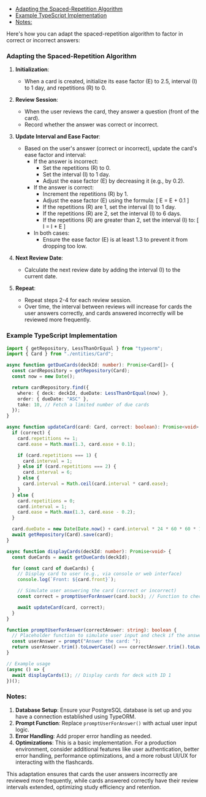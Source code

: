 - [Adapting the Spaced-Repetition Algorithm](#adapting-the-spaced-repetition-algorithm)
- [Example TypeScript Implementation](#example-typescript-implementation)
- [Notes:](#notes)

Here's how you can adapt the spaced-repetition algorithm to factor in correct or incorrect answers:

### Adapting the Spaced-Repetition Algorithm

1. **Initialization**:

   - When a card is created, initialize its ease factor (E) to 2.5, interval (I) to 1 day, and repetitions (R) to 0.

2. **Review Session**:

   - When the user reviews the card, they answer a question (front of the card).
   - Record whether the answer was correct or incorrect.

3. **Update Interval and Ease Factor**:

   - Based on the user's answer (correct or incorrect), update the card's ease factor and interval:
     - If the answer is incorrect:
       - Set the repetitions (R) to 0.
       - Set the interval (I) to 1 day.
       - Adjust the ease factor (E) by decreasing it (e.g., by 0.2).
     - If the answer is correct:
       - Increment the repetitions (R) by 1.
       - Adjust the ease factor (E) using the formula:
         \[
         E = E + 0.1
         \]
       - If the repetitions (R) are 1, set the interval (I) to 1 day.
       - If the repetitions (R) are 2, set the interval (I) to 6 days.
       - If the repetitions (R) are greater than 2, set the interval (I) to:
         \[
         I = I * E
         \]
      - In both cases:
        - Ensure the ease factor (E) is at least 1.3 to prevent it from dropping too low.

4. **Next Review Date**:

   - Calculate the next review date by adding the interval (I) to the current date.

5. **Repeat**:
   - Repeat steps 2-4 for each review session.
   - Over time, the interval between reviews will increase for cards the user answers correctly, and cards answered incorrectly will be reviewed more frequently.

### Example TypeScript Implementation

```typescript
import { getRepository, LessThanOrEqual } from "typeorm";
import { Card } from "./entities/Card";

async function getDueCards(deckId: number): Promise<Card[]> {
  const cardRepository = getRepository(Card);
  const now = new Date();

  return cardRepository.find({
    where: { deck: deckId, dueDate: LessThanOrEqual(now) },
    order: { dueDate: "ASC" },
    take: 10, // Fetch a limited number of due cards
  });
}

async function updateCard(card: Card, correct: boolean): Promise<void> {
  if (correct) {
    card.repetitions += 1;
    card.ease = Math.max(1.3, card.ease + 0.1);

    if (card.repetitions === 1) {
      card.interval = 1;
    } else if (card.repetitions === 2) {
      card.interval = 6;
    } else {
      card.interval = Math.ceil(card.interval * card.ease);
    }
  } else {
    card.repetitions = 0;
    card.interval = 1;
    card.ease = Math.max(1.3, card.ease - 0.2);
  }

  card.dueDate = new Date(Date.now() + card.interval * 24 * 60 * 60 * 1000);
  await getRepository(Card).save(card);
}

async function displayCards(deckId: number): Promise<void> {
  const dueCards = await getDueCards(deckId);

  for (const card of dueCards) {
    // Display card to user (e.g., via console or web interface)
    console.log(`Front: ${card.front}`);

    // Simulate user answering the card (correct or incorrect)
    const correct = promptUserForAnswer(card.back); // Function to check if the user's answer is correct

    await updateCard(card, correct);
  }
}

function promptUserForAnswer(correctAnswer: string): boolean {
  // Placeholder function to simulate user input and check if the answer is correct
  const userAnswer = prompt("Answer the card: ");
  return userAnswer.trim().toLowerCase() === correctAnswer.trim().toLowerCase();
}

// Example usage
(async () => {
  await displayCards(1); // Display cards for deck with ID 1
})();
```

### Notes:

1. **Database Setup**: Ensure your PostgreSQL database is set up and you have a connection established using TypeORM.
2. **Prompt Function**: Replace `promptUserForAnswer()` with actual user input logic.
3. **Error Handling**: Add proper error handling as needed.
4. **Optimizations**: This is a basic implementation. For a production environment, consider additional features like user authentication, better error handling, performance optimizations, and a more robust UI/UX for interacting with the flashcards.

This adaptation ensures that cards the user answers incorrectly are reviewed more frequently, while cards answered correctly have their review intervals extended, optimizing study efficiency and retention.

